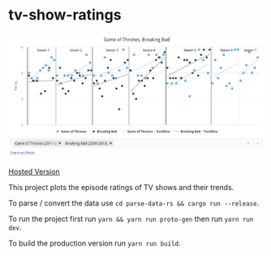 # tv-show-ratings

![screenshot](screenshot.png)

[Hosted Version](https://phiresky.github.io/tv-show-ratings/)

This project plots the episode ratings of TV shows and their trends.

To parse / convert the data use `cd parse-data-rs && cargo run --release`.

To run the project first run `yarn && yarn run proto-gen` then run `yarn run dev`.

To build the production version run `yarn run build`.
